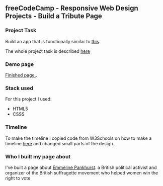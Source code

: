 ## freeCodeCamp - Responsive Web Design Projects - Build a Tribute Page

### Project Task
Build an app that is functionally similar to <a href="https://codepen.io/freeCodeCamp/full/zNqgVx" target="_blank">this</a>.

The whole project task is described <a target="_blank" href="https://learn.freecodecamp.org/responsive-web-design/responsive-web-design-projects/build-a-tribute-page">here</a>

### Demo page
<a href="https://kajsaeklof.github.io/fcctributepage/" target="_blank">Finished page.</a>. 

### Stack used
For this project I used:
* HTML5
* CSSS

### Timeline
To make the timeline I copied code from W3Schools on how to make a timeline <a href="https://www.w3schools.com/howto/howto_css_timeline.asp" target="_blank">here</a> and changed small parts of the design. 

### Who I built my page about
I've built a page about <a href="https://en.wikipedia.org/wiki/Emmeline_Pankhurst" target="_blank">Emmeline Pankhurst</a>. a British political activist and organizer of the British suffragette movement who helped women win the right to vote
